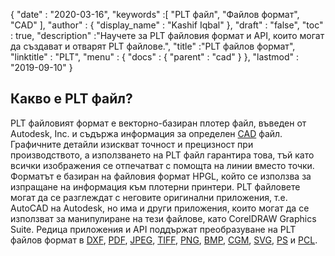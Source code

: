 {
  "date" : "2020-03-16",
  "keywords" :[ "PLT файл", "Файлов формат", "CAD" ],
  "author" : {
    "display_name" : "Kashif Iqbal"
},
  "draft" : "false",
  "toc" : true,
  "description" :"Научете за PLT файловия формат и API, които могат да създават и отварят PLT файлове.",
  "title" :"PLT файлов формат",
  "linktitle" : "PLT",
  "menu" : {
    "docs" : {
      "parent" : "cad"
}
},
  "lastmod" : "2019-09-10"
}

## Какво е PLT файл?

PLT файловият формат е векторно-базиран плотер файл, въведен от Autodesk, Inc. и съдържа информация за определен [CAD](/bg/cad/) файл. Графичните детайли изискват точност и прецизност при производството, а използването на PLT файл гарантира това, тъй като всички изображения се отпечатват с помощта на линии вместо точки. Форматът е базиран на файловия формат HPGL, който се използва за изпращане на информация към плотерни принтери. PLT файловете могат да се разглеждат с неговите оригинални приложения, т.е. AutoCAD на Autodesk, но има и други приложения, които могат да се използват за манипулиране на тези файлове, като CorelDRAW Graphics Suite. Редица приложения и API поддържат преобразуване на PLT файлов формат в [DXF](/bg/cad/dxf/), [PDF](/bg/pdf/), [JPEG](/bg/image/jpeg/), [TIFF](/bg/image/tiff/), [PNG](/bg/image/png/), [BMP](/bg/image/bmp/), [CGM](/bg/page-description-language/cgm/), [SVG](/bg/page-description-language/svg/), [PS](/bg/page-description-language/ps/) и [PCL](/bg/page-description-language/pcl/).

